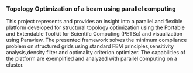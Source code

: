 ### Topology Optimization of a beam using parallel computing
This project represents and provides an insight into a parallel and flexible platform developed for structural topology optimization using the Portable and Extendable Toolkit for Scientifc Computing (PETSc) and visualization using Paraview. The presented framework solves the minimum compliance problem on structured grids using standard FEM principles,sensitivity analysis,density filter and optimality criterion optimizer. The capabilities of the platform are exemplified and analyzed with parallel computing on a cluster.
